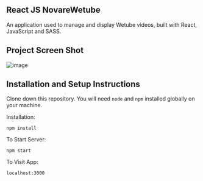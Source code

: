 ## React JS NovareWetube

An application used to manage and display Wetube videos, built with React, JavaScript and SASS.

## Project Screen Shot

![image](https://user-images.githubusercontent.com/39488415/192379503-8c1f576e-e606-404f-8a9e-c61e285dd8ff.png)

## Installation and Setup Instructions

Clone down this repository. You will need `node` and `npm` installed globally on your machine.  

Installation:

`npm install`  

To Start Server:

`npm start`  

To Visit App:

`localhost:3000`
